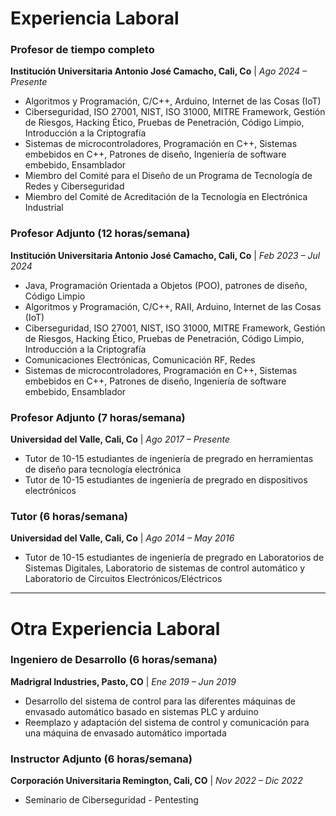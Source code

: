 # Experiencia Laboral

### Profesor de tiempo completo
**Institución Universitaria Antonio José Camacho, Cali, Co** | *Ago 2024 – Presente*
- Algoritmos y Programación, C/C++, Arduino, Internet de las Cosas (IoT)
- Ciberseguridad, ISO 27001, NIST, ISO 31000, MITRE Framework, Gestión de Riesgos, Hacking Ético, Pruebas de Penetración, Código Limpio, Introducción a la Criptografía
- Sistemas de microcontroladores, Programación en C++, Sistemas embebidos en C++, Patrones de diseño, Ingeniería de software embebido, Ensamblador
- Miembro del Comité para el Diseño de un Programa de Tecnología de Redes y Ciberseguridad
- Miembro del Comité de Acreditación de la Tecnología en Electrónica Industrial

### Profesor Adjunto (12 horas/semana)
**Institución Universitaria Antonio José Camacho, Cali, Co** | *Feb 2023 – Jul 2024*
- Java, Programación Orientada a Objetos (POO), patrones de diseño, Código Limpio
- Algoritmos y Programación, C/C++, RAII, Arduino, Internet de las Cosas (IoT)
- Ciberseguridad, ISO 27001, NIST, ISO 31000, MITRE Framework, Gestión de Riesgos, Hacking Ético, Pruebas de Penetración, Código Limpio, Introducción a la Criptografía
- Comunicaciones Electrónicas, Comunicación RF, Redes
- Sistemas de microcontroladores, Programación en C++, Sistemas embebidos en C++, Patrones de diseño, Ingeniería de software embebido, Ensamblador

### Profesor Adjunto (7 horas/semana)
**Universidad del Valle, Cali, Co** | *Ago 2017 – Presente*
- Tutor de 10-15 estudiantes de ingeniería de pregrado en herramientas de diseño para tecnología electrónica
- Tutor de 10-15 estudiantes de ingeniería de pregrado en dispositivos electrónicos

### Tutor (6 horas/semana)
**Universidad del Valle, Cali, Co** | *Ago 2014 – May 2016*
- Tutor de 10-15 estudiantes de ingeniería de pregrado en Laboratorios de Sistemas Digitales, Laboratorio de sistemas de control automático y Laboratorio de Circuitos Electrónicos/Eléctricos

---

# Otra Experiencia Laboral

### Ingeniero de Desarrollo (6 horas/semana)
**Madrigral Industries, Pasto, CO** | *Ene 2019 – Jun 2019*
- Desarrollo del sistema de control para las diferentes máquinas de envasado automático basado en sistemas PLC y arduino
- Reemplazo y adaptación del sistema de control y comunicación para una máquina de envasado automático importada

### Instructor Adjunto (6 horas/semana)
**Corporación Universitaria Remington, Cali, CO** | *Nov 2022 – Dic 2022*
- Seminario de Ciberseguridad - Pentesting